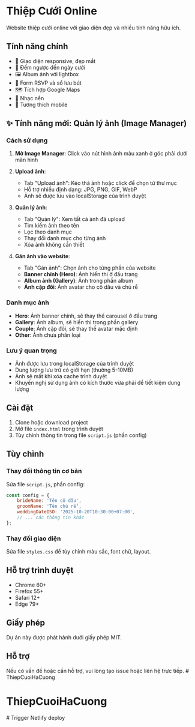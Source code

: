 # Thiệp Cưới Online

Website thiệp cưới online với giao diện đẹp và nhiều tính năng hữu ích.

## Tính năng chính

- 🎨 Giao diện responsive, đẹp mắt
- 📅 Đếm ngược đến ngày cưới
- 🖼️ Album ảnh với lightbox
- 📝 Form RSVP và sổ lưu bút
- 🗺️ Tích hợp Google Maps
- 🎵 Nhạc nền
- 📱 Tương thích mobile

## ✨ Tính năng mới: Quản lý ảnh (Image Manager)

### Cách sử dụng

1. **Mở Image Manager**: Click vào nút hình ảnh màu xanh ở góc phải dưới màn hình

2. **Upload ảnh**:
   - Tab "Upload ảnh": Kéo thả ảnh hoặc click để chọn từ thư mục
   - Hỗ trợ nhiều định dạng: JPG, PNG, GIF, WebP
   - Ảnh sẽ được lưu vào localStorage của trình duyệt

3. **Quản lý ảnh**:
   - Tab "Quản lý": Xem tất cả ảnh đã upload
   - Tìm kiếm ảnh theo tên
   - Lọc theo danh mục
   - Thay đổi danh mục cho từng ảnh
   - Xóa ảnh không cần thiết

4. **Gán ảnh vào website**:
   - Tab "Gán ảnh": Chọn ảnh cho từng phần của website
   - **Banner chính (Hero)**: Ảnh hiển thị ở đầu trang
   - **Album ảnh (Gallery)**: Ảnh trong phần album
   - **Ảnh cặp đôi**: Ảnh avatar cho cô dâu và chú rể

### Danh mục ảnh

- **Hero**: Ảnh banner chính, sẽ thay thế carousel ở đầu trang
- **Gallery**: Ảnh album, sẽ hiển thị trong phần gallery
- **Couple**: Ảnh cặp đôi, sẽ thay thế avatar mặc định
- **Other**: Ảnh chưa phân loại

### Lưu ý quan trọng

- Ảnh được lưu trong localStorage của trình duyệt
- Dung lượng lưu trữ có giới hạn (thường 5-10MB)
- Ảnh sẽ mất khi xóa cache trình duyệt
- Khuyến nghị sử dụng ảnh có kích thước vừa phải để tiết kiệm dung lượng

## Cài đặt

1. Clone hoặc download project
2. Mở file `index.html` trong trình duyệt
3. Tùy chỉnh thông tin trong file `script.js` (phần config)

## Tùy chỉnh

### Thay đổi thông tin cơ bản

Sửa file `script.js`, phần config:

```javascript
const config = {
    brideName: 'Tên cô dâu',
    groomName: 'Tên chú rể',
    weddingDateISO: '2025-10-20T10:30:00+07:00',
    // ... các thông tin khác
};
```

### Thay đổi giao diện

Sửa file `styles.css` để tùy chỉnh màu sắc, font chữ, layout.

## Hỗ trợ trình duyệt

- Chrome 60+
- Firefox 55+
- Safari 12+
- Edge 79+

## Giấy phép

Dự án này được phát hành dưới giấy phép MIT.

## Hỗ trợ

Nếu có vấn đề hoặc cần hỗ trợ, vui lòng tạo issue hoặc liên hệ trực tiếp. # ThiepCuoiHaCuong
# ThiepCuoiHaCuong
#   T r i g g e r   N e t l i f y   d e p l o y  
 